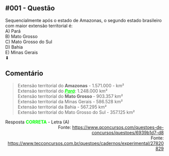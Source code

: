 <head>
  <meta charset="UTF-8">
  <meta name="description" content="Sequencialmente após o estado de Amazonas, o segundo estado brasileiro com maior extensão territorial é">
  <meta name="keywords" content="geografia, amazonas, territorial">
  <meta name="author" content="jonathasborges">
  <meta name="viewport" content="width=device-width, initial-scale=1.0">
</head>

<div data-pm-slice="1 1 []" data-en-clipboard="true">
<h2 data-pm-slice="1 1 []" data-en-clipboard="true"><b>#001 - Quest&atilde;o</b></h2>
<div></div>
<div>Sequencialmente ap&oacute;s o estado de Amazonas, o segundo estado brasileiro com maior extens&atilde;o territorial &eacute;:</div>
<div>A) Par&aacute;</div>
<div>B) Mato Grosso</div>
<div>C) Mato Grosso do Sul</div>
<div>D) Bahia</div>
<div>E) Minas Gerais</div>
<div>⬇</div>
<h2><b>Coment&aacute;rio</b></h2>
</div>
<blockquote size="">
<div>Extens&atilde;o territorial do <b><span>Amazonas</span></b> - 1.571.000 - <span>km&sup2;</span></div>
<div><span>Extens&atilde;o territorial do </span><span style="color: #00ff00;"><span style="text-decoration: underline;"><em><strong>Par&aacute;</strong></em></span></span><span>: 1.248.000&nbsp;km&sup2;</span></div>
<div><span>Extens&atilde;o territorial do </span><b><span>Mato Grosso </span></b><span>- 903.357 km&sup2;</span></div>
<div><span>Extens&atilde;o territorial da Minas Gerais - 586.528 km&sup2;</span></div>
<div><span>Extens&atilde;o territorial da Bahia - 567.295 km&sup2;</span></div>
<div><span>Extens&atilde;o territorial do Mato Grosso do Sul - 357.125 km&sup2;</span></div>
<div><span></span></div>
</blockquote>
<div><span>Resposta </span><span style="color: #00ff00;"><b><span>CORRETA</span></b></span><span> - Letra (A)</span></div>
<div><span></span></div>
<div>
<div data-pm-slice="1 1 []" data-en-clipboard="true" style="text-align: right;">Fonte: <a href="https://www.qconcursos.com/questoes-de-concursos/questoes/6939b1d7-d8" rev="en_rl_none">https://www.qconcursos.com/questoes-de-concursos/questoes/6939b1d7-d8</a></div>
<div style="text-align: right;">Fonte: <a href="https://www.tecconcursos.com.br/questoes/cadernos/experimental/27820829" rev="en_rl_none">https://www.tecconcursos.com.br/questoes/cadernos/experimental/27820829</a></div>
</div>
<div id="gtx-anchor" style="position: absolute; visibility: hidden; left: 8px; top: 553.141px; width: 505.828px; height: 102.188px;"></div>
<div class="jfk-bubble gtx-bubble" role="alertdialog" aria-describedby="bubble-3" style="visibility: visible; left: 4px; top: 295px; opacity: 1;">
<div class="jfk-bubble-content-id" id="bubble-3">
<div id="gtx-host" style="min-width: 200px; max-width: 400px;"></div>
</div>
<div class="jfk-bubble-closebtn-id jfk-bubble-closebtn" aria-label="Close" role="button" tabindex="0"></div>
<div class="jfk-bubble-arrow-id jfk-bubble-arrow jfk-bubble-arrowdown" style="left: 253px;">
<div class="jfk-bubble-arrowimplbefore"></div>
<div class="jfk-bubble-arrowimplafter"></div>
</div>
</div>
